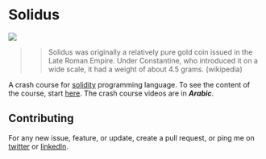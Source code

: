 # Solidus
![](https://upload.wikimedia.org/wikipedia/commons/4/4e/CONSTANTINUS_I_RIC_VII_48-651049.jpg)
>> Solidus was originally a relatively pure gold coin issued in the Late Roman Empire. Under Constantine, who introduced it on a wide scale, it had a weight of about 4.5 grams. (wikipedia)

A crash course for [solidity](https://solidity.readthedocs.io/en/develop/index.html) programming language. To see the content of the course, start [here](). The crash course videos are in ***Arabic***.

## Contributing
For any new issue, feature, or update, create a pull request, or ping me on [twitter](https://twitter.com/0x3bfc) or [linkedIn](https://www.linkedin.com/in/0x3bfc/).
